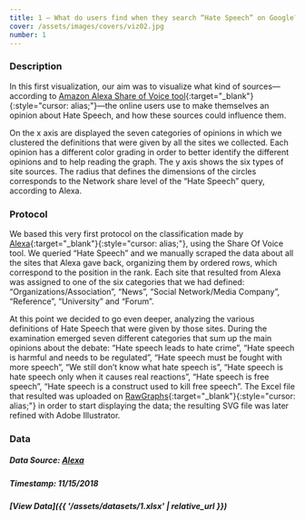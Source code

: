 ```yaml
---
title: 1 – What do users find when they search “Hate Speech” on Google?
cover: /assets/images/covers/viz02.jpg
number: 1
---
```


### Description 

In this first visualization, our aim was to visualize what kind of sources—according to [Amazon Alexa Share of Voice tool](https://www.alexa.com/){:target="_blank"}{:style="cursor: alias;"}—the online users use to make themselves an opinion about Hate Speech, and how these sources could influence them.

On the x axis are displayed the seven categories of opinions in which we clustered the definitions that were given by all the sites we collected. Each opinion has a different color grading in order to better identify the different opinions and to help reading the graph. The y axis shows the six types of site sources.
The radius that defines the dimensions of the circles corresponds to the Network share level of the “Hate Speech” query, according to Alexa.


### Protocol

We based this very first protocol on the classification made by [Alexa](https://www.alexa.com/){:target="_blank"}{:style="cursor: alias;"}, using the Share Of Voice tool. We queried “Hate Speech” and we manually scraped the data about all the sites that Alexa gave back, organizing them by ordered rows, which correspond to the position in the rank. Each site that resulted from Alexa was assigned to one of the six categories that we had defined: “Organizations/Association”, “News”, “Social Network/Media Company”, “Reference”, “University” and “Forum”. 

At this point we decided to go even deeper, analyzing the various definitions of Hate Speech that were given by those sites. During the examination emerged seven different categories that sum up the main opinions about the debate: “Hate speech leads to hate crime”, “Hate speech is harmful and needs to be regulated”, “Hate speech must be fought with more speech”, “We still don’t know what hate speech is”, “Hate speech is hate speech only when it causes real reactions”, “Hate speech is free speech”, “Hate speech is a construct used to kill free speech”. The Excel file that resulted was uploaded on [RawGraphs](https://rawgraphs.io/){:target="_blank"}{:style="cursor: alias;"} in order to start displaying the data; the resulting SVG file was later refined with Adobe Illustrator.

### 

### Data
##### Data Source: [Alexa](https://www.alexa.com/)
##### Timestamp: 11/15/2018
##### [View Data]({{ '/assets/datasets/1.xlsx' | relative_url }})
